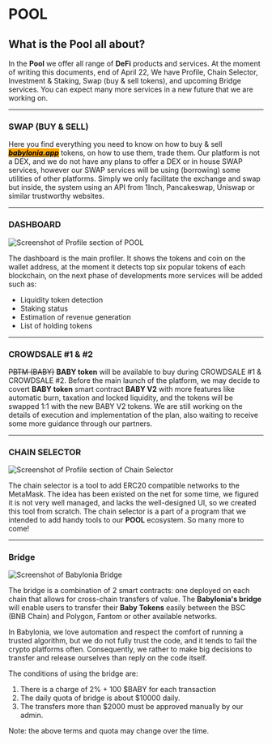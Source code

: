 

# POOL
## What is the Pool all about?
In the **Pool** we offer all range of **DeFi** products and services. At the moment of writing this documents, end of April 22, We have Profile, Chain Selector, Investment & Staking, Swap (buy & sell tokens), and upcoming Bridge services. You can expect many more services in a new future that we are working on.

---
### SWAP (BUY & SELL)
Here you find everything you need to know on how to buy & sell [_<mark style="background-color:orange;">**babylonia.app**</mark>_](https://babylonia.app) tokens, on how to use them, trade them. Our platform is not a DEX, and we do not have any plans to offer a DEX or in house SWAP services, however our SWAP services will be using (borrowing) some utilities of other platforms. Simply we only facilitate the exchange and swap but inside, the system using an API from 1Inch, Pancakeswap, Uniswap or similar trustworthy websites.



---
### DASHBOARD
![Screenshot of Profile section of POOL](https://raw.githubusercontent.com/babyloniaapp/docs/main/assets/screenshot/Screenshot_pool.babylonia.app_profiler_03.png)

The dashboard is the main profiler. It shows the tokens and coin on the wallet address, at the moment it detects top six popular tokens of each blockchain, on the next phase of developments more services will be added such as:

 - Liquidity token detection
 - Staking status
 - Estimation of revenue generation
 -  List of holding tokens

---

### CROWDSALE #1 & #2
~~PBTM (BABY)~~ **BABY token** will be available to buy during CROWDSALE #1 & CROWDSALE #2. Before the main launch of the platform, we may decide to covert **BABY token** smart contract **BABY V2** with more features like automatic burn, taxation and locked liquidity, and the tokens will be swapped 1:1 with the new BABY V2 tokens. We are still working on the details of execution and implementation of the plan, also waiting to receive some more guidance through our partners.&#x20;


---

### CHAIN SELECTOR
![Screenshot of Profile section of Chain Selector](https://raw.githubusercontent.com/babyloniaapp/docs/main/assets/screenshot/Screenshot_pool.babylonia.app_ChainSelector-11.png)

The chain selector is a tool to add ERC20 compatible networks to the MetaMask. The idea has been existed on the net for some time, we figured it is not very well managed, and lacks the well-designed UI, so we created this tool from scratch. The chain selector is a part of a program that we intended to add handy tools to our **POOL** ecosystem. So many more to come!

---

### Bridge

![Screenshot of Babylonia Bridge](https://raw.githubusercontent.com/babyloniaapp/docs/main/assets/screenshot/Screenshot-Bridge-01_600px.png)


The bridge is a combination of 2 smart contracts: one deployed on each chain that allows for cross-chain transfers of value. The **Babylonia's bridge** will enable users to transfer their **Baby Tokens** easily between the BSC (BNB Chain) and Polygon, Fantom or other available networks. 

In Babylonia, we love automation and respect the comfort of running a trusted algorithm, but we do not fully trust the code, and it tends to fail the crypto platforms often. Consequently, we rather to make big decisions to transfer and release ourselves than reply on the code itself.

The conditions of using the bridge are:

 1. There is a charge of 2% + 100 $BABY for each transaction
 2. The daily quota of bridge is about $10000 daily.
 3. The transfers more than $2000 must be approved manually by our admin.


Note: the above terms and quota may change over the time.
